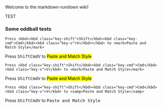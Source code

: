 Welcome to the markdown-rundown wiki!

TEST

### Some oddball tests

```
Press <kbd><kbd class="key-shift">Shift</kbd><kbd class="key-cmd">Cmd</kbd><kbd class="key-v">V</kbd></kbd> to <mark>Paste and Match Style</mark>
```

Press <kbd><kbd class="key-shift">Shift</kbd><kbd class="key-cmd">Cmd</kbd><kbd class="key-v">V</kbd></kbd> to <mark>Paste and Match Style</mark>

```
Press <kbd class="key-shift">Shift</kbd><kbd class="key-cmd">Cmd</kbd><kbd class="key-v">V</kbd> to <mark>Paste and Match Style</mark>
```

Press <kbd class="key-shift">Shift</kbd><kbd class="key-cmd">Cmd</kbd><kbd class="key-v">V</kbd> to <mark>Paste and Match Style</mark>

```
Press <kbd class="key-shift">Shift</kbd><kbd class="key-cmd">Cmd</kbd><kbd class="key-v">V</kbd> to <samp>Paste and Match Style</samp>
```

Press <kbd class="key-shift">Shift</kbd><kbd class="key-cmd">Cmd</kbd><kbd class="key-v">V</kbd> to <samp>Paste and Match Style</samp>

